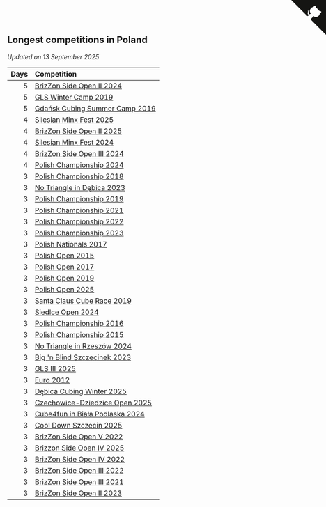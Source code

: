 ## Longest competitions in Poland

*Updated on 13 September 2025*

| Days | Competition |
| ---: | :--- |
| 5 | [BrizZon Side Open II 2024](https://www.worldcubeassociation.org/competitions/BrizZonSideOpenII2024) |
| 5 | [GLS Winter Camp 2019](https://www.worldcubeassociation.org/competitions/GLSWinterCamp2019) |
| 5 | [Gdańsk Cubing Summer Camp 2019](https://www.worldcubeassociation.org/competitions/GdanskCubingSummerCamp2019) |
| 4 | [Silesian Minx Fest 2025](https://www.worldcubeassociation.org/competitions/SilesianMinxFest2025) |
| 4 | [BrizZon Side Open II 2025](https://www.worldcubeassociation.org/competitions/BrizZonSideOpenII2025) |
| 4 | [Silesian Minx Fest 2024](https://www.worldcubeassociation.org/competitions/SilesianMinxFest2024) |
| 4 | [BrizZon Side Open III 2024](https://www.worldcubeassociation.org/competitions/BrizZonSideOpenIII2024) |
| 4 | [Polish Championship 2024](https://www.worldcubeassociation.org/competitions/PolishChampionship2024) |
| 3 | [Polish Championship 2018](https://www.worldcubeassociation.org/competitions/PolishChampionship2018) |
| 3 | [No Triangle in Dębica 2023](https://www.worldcubeassociation.org/competitions/NoTriangleinDebica2023) |
| 3 | [Polish Championship 2019](https://www.worldcubeassociation.org/competitions/PolishChampionship2019) |
| 3 | [Polish Championship 2021](https://www.worldcubeassociation.org/competitions/PolishChampionship2021) |
| 3 | [Polish Championship 2022](https://www.worldcubeassociation.org/competitions/PolishChampionship2022) |
| 3 | [Polish Championship 2023](https://www.worldcubeassociation.org/competitions/PolishChampionship2023) |
| 3 | [Polish Nationals 2017](https://www.worldcubeassociation.org/competitions/PolishNationals2017) |
| 3 | [Polish Open 2015](https://www.worldcubeassociation.org/competitions/PolishOpen2015) |
| 3 | [Polish Open 2017](https://www.worldcubeassociation.org/competitions/PolishOpen2017) |
| 3 | [Polish Open 2019](https://www.worldcubeassociation.org/competitions/PolishOpen2019) |
| 3 | [Polish Open 2025](https://www.worldcubeassociation.org/competitions/PolishOpen2025) |
| 3 | [Santa Claus Cube Race 2019](https://www.worldcubeassociation.org/competitions/SantaClausCubeRace2019) |
| 3 | [Siedlce Open 2024](https://www.worldcubeassociation.org/competitions/SiedlceOpen2024) |
| 3 | [Polish Championship 2016](https://www.worldcubeassociation.org/competitions/PolishChampionship2016) |
| 3 | [Polish Championship 2015](https://www.worldcubeassociation.org/competitions/PolishChampionship2015) |
| 3 | [No Triangle in Rzeszów 2024](https://www.worldcubeassociation.org/competitions/NoTriangleinRzeszow2024) |
| 3 | [Big 'n Blind Szczecinek 2023](https://www.worldcubeassociation.org/competitions/BignBlindSzczecinek2023) |
| 3 | [GLS III 2025](https://www.worldcubeassociation.org/competitions/GLSIII2025) |
| 3 | [Euro 2012](https://www.worldcubeassociation.org/competitions/Euro2012) |
| 3 | [Dębica Cubing Winter 2025](https://www.worldcubeassociation.org/competitions/DebicaCubingWinter2025) |
| 3 | [Czechowice-Dziedzice Open 2025](https://www.worldcubeassociation.org/competitions/CzechowiceDziedziceOpen2025) |
| 3 | [Cube4fun in Biała Podlaska 2024](https://www.worldcubeassociation.org/competitions/Cube4funinBialaPodlaska2024) |
| 3 | [Cool Down Szczecin 2025](https://www.worldcubeassociation.org/competitions/CoolDownSzczecin2025) |
| 3 | [BrizZon Side Open V 2022](https://www.worldcubeassociation.org/competitions/BrizzonSideOpenV2022) |
| 3 | [Brizzon Side Open IV 2025](https://www.worldcubeassociation.org/competitions/BrizzonSideOpenIV2025) |
| 3 | [BrizZon Side Open IV 2022](https://www.worldcubeassociation.org/competitions/BrizZonSideOpenIV2022) |
| 3 | [BrizZon Side Open III 2022](https://www.worldcubeassociation.org/competitions/BrizZonSideOpenIII2022) |
| 3 | [BrizZon Side Open III 2021](https://www.worldcubeassociation.org/competitions/BrizZonSideOpenIII2021) |
| 3 | [BrizZon Side Open II 2023](https://www.worldcubeassociation.org/competitions/BrizZonSideOpenII2023) |


<a href="https://github.com/maxidragon/wca_statistics_pl" class="github-corner" aria-label="View source on Github"><svg width="80" height="80" viewBox="0 0 250 250" style="fill:#151513; color:#fff; position: absolute; top: 0; border: 0; right: 0;" aria-hidden="true"><path d="M0,0 L115,115 L130,115 L142,142 L250,250 L250,0 Z"></path><path d="M128.3,109.0 C113.8,99.7 119.0,89.6 119.0,89.6 C122.0,82.7 120.5,78.6 120.5,78.6 C119.2,72.0 123.4,76.3 123.4,76.3 C127.3,80.9 125.5,87.3 125.5,87.3 C122.9,97.6 130.6,101.9 134.4,103.2" fill="currentColor" style="transform-origin: 130px 106px;" class="octo-arm"></path><path d="M115.0,115.0 C114.9,115.1 118.7,116.5 119.8,115.4 L133.7,101.6 C136.9,99.2 139.9,98.4 142.2,98.6 C133.8,88.0 127.5,74.4 143.8,58.0 C148.5,53.4 154.0,51.2 159.7,51.0 C160.3,49.4 163.2,43.6 171.4,40.1 C171.4,40.1 176.1,42.5 178.8,56.2 C183.1,58.6 187.2,61.8 190.9,65.4 C194.5,69.0 197.7,73.2 200.1,77.6 C213.8,80.2 216.3,84.9 216.3,84.9 C212.7,93.1 206.9,96.0 205.4,96.6 C205.1,102.4 203.0,107.8 198.3,112.5 C181.9,128.9 168.3,122.5 157.7,114.1 C157.9,116.9 156.7,120.9 152.7,124.9 L141.0,136.5 C139.8,137.7 141.6,141.9 141.8,141.8 Z" fill="currentColor" class="octo-body"></path></svg></a><style>.github-corner:hover .octo-arm{animation:octocat-wave 560ms ease-in-out}@keyframes octocat-wave{0%,100%{transform:rotate(0)}20%,60%{transform:rotate(-25deg)}40%,80%{transform:rotate(10deg)}}@media (max-width:500px){.github-corner:hover .octo-arm{animation:none}.github-corner .octo-arm{animation:octocat-wave 560ms ease-in-out}}</style>
